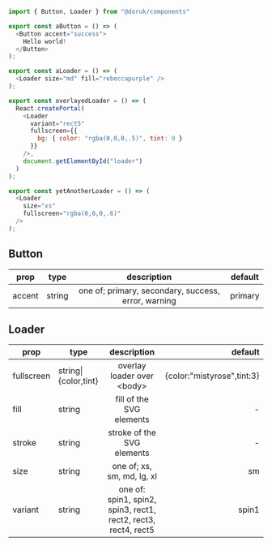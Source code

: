 ```js
import { Button, Loader } from "@doruk/components"

export const aButton = () => (
  <Button accent="success">
    Hello world!
  </Button>
);

export const aLoader = () => (
  <Loader size="md" fill="rebeccapurple" />
);

export const overlayedLoader = () => (
  React.createPortal(
    <Loader
      variant="rect5"
      fullscreen={{
        bg: { color: "rgba(0,0,0,.5)", tint: 9 }
      }}
    />,
    document.getElementById("loader")
  )
);

export const yetAnotherLoader = () => (
  <Loader
    size="xs"
    fullscreen="rgba(0,0,0,.6)"
  />
);
```

## Button

prop | type | description | default
---|---|:-:|---|
accent | string | one of; primary, secondary, success, error, warning | primary

## Loader

prop | type | description | default
---|---|:-:|--:|
fullscreen | string\|{color,tint} | overlay loader over \<body\>| {color:"mistyrose",tint:3}
fill|string|fill of the SVG elements| -
stroke|string|stroke of the SVG elements| -
size|string|one of; xs, sm, md, lg, xl|sm
variant|string|one of: spin1, spin2, spin3, rect1, rect2, rect3, rect4, rect5|spin1